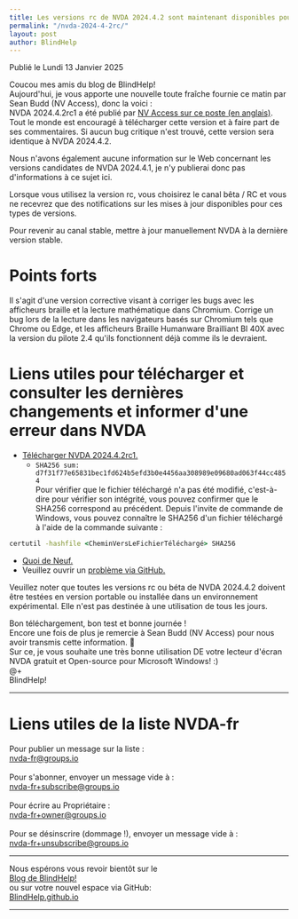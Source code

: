 ```yaml
---
title: Les versions rc de NVDA 2024.4.2 sont maintenant disponibles pour le téléchargement et le test
permalink: "/nvda-2024-4-2rc/"
layout: post
author: BlindHelp
---
```


<footer>Publié le Lundi 13 Janvier 2025</footer>


Coucou mes amis du blog de BlindHelp!    
Aujourd'hui, je vous apporte une nouvelle toute fraîche fournie ce matin par Sean Budd (NV Access), donc la voici :    
NVDA 2024.4.2rc1 a été publié par [NV Access sur ce poste (en anglais)](https://www.nvaccess.org/post/nvda-2024-4-2rc1/). Tout le monde est encouragé à télécharger cette version et à faire part de ses commentaires. Si aucun bug critique n'est trouvé, cette version sera identique à NVDA 2024.4.2.

Nous n'avons également aucune information sur le Web concernant les versions candidates de NVDA 2024.4.1, je n'y publierai donc pas d'informations à ce sujet ici.

Lorsque vous utilisez la version rc, vous choisirez le canal bêta / RC et vous ne recevrez que des notifications sur les mises à jour disponibles pour ces types de versions.

Pour revenir au canal stable, mettre à jour manuellement NVDA à la dernière version stable.

# Points forts

Il s'agit d'une version corrective visant à corriger les bugs avec les afficheurs braille et la lecture mathématique dans Chromium. Corrige un bug lors de la lecture dans les navigateurs basés sur Chromium tels que Chrome ou Edge, et les afficheurs Braille Humanware Brailliant BI 40X avec la version du pilote 2.4 qu'ils fonctionnent déjà comme ils le devraient.

# Liens utiles pour télécharger et consulter les dernières changements et informer d'une erreur dans NVDA

- [Télécharger NVDA 2024.4.2rc1.](https://www.nvaccess.org/files/nvda/releases/2024.4.2rc1/nvda_2024.4.2rc1.exe)
  - ```SHA256 sum: d7f31f77e65831bec1fd624b5efd3b0e4456aa308989e09680ad063f44cc4854```    
Pour vérifier que le fichier téléchargé n'a pas été modifié, c'est-à-dire pour vérifier son intégrité, vous pouvez confirmer que le SHA256 correspond au précédent. Depuis l'invite de commande de Windows, vous pouvez connaître le SHA256 d'un fichier téléchargé à l'aide de la commande suivante :    
```cmd
certutil -hashfile <CheminVersLeFichierTéléchargé> SHA256
```
- [Quoi de Neuf.](https://www.nvaccess.org/files/nvda/releases/2024.4.2rc1/documentation/fr/changes.html)
- Veuillez ouvrir un [problème via GitHub.](https://github.com/nvaccess/nvda/issues)

Veuillez noter que toutes les versions rc ou béta de NVDA 2024.4.2 doivent être testées en version portable ou installée dans un environnement expérimental. Elle n'est pas destinée à une utilisation de tous les jours.

Bon téléchargement, bon test et bonne journée !    
Encore une fois de plus je remercie à Sean Budd (NV Access) pour nous avoir transmis cette information. 🤝    
Sur ce, je vous souhaite une très bonne utilisation DE votre lecteur d'écran NVDA gratuit et Open-source pour Microsoft Windows! :)    
@+    
BlindHelp!    

---

# Liens utiles de la liste NVDA-fr #

Pour publier un message sur la liste :    
[nvda-fr@groups.io](mailto:nvda-fr@groups.io)    
<br>
Pour s'abonner, envoyer un message vide à :    
[nvda-fr+subscribe@groups.io](mailto:nvda-fr+subscribe@groups.io)    
<br>
Pour écrire au Propriétaire :    
[nvda-fr+owner@groups.io](mailto:nvda-fr+owner@groups.io)    
<br>
Pour se désinscrire (dommage !), envoyer un message vide à :    
[nvda-fr+unsubscribe@groups.io](mailto:nvda-fr+unsubscribe@groups.io)    

---

Nous espérons vous revoir bientôt sur le      
[Blog de BlindHelp!](http://blindhelp.blogspot.fr/)                    
ou sur  votre nouvel espace via GitHub:                     
[BlindHelp.github.io](https://blindhelp.github.io)                    

---